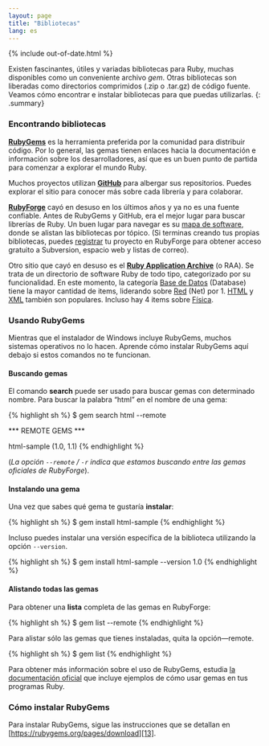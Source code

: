 ```yaml
---
layout: page
title: "Bibliotecas"
lang: es
---
```


{% include out-of-date.html %}

Existen fascinantes, útiles y variadas bibliotecas para Ruby, muchas
disponibles como un conveniente archivo *gem*. Otras bibliotecas son
liberadas como directorios comprimidos (.zip o .tar.gz) de código
fuente. Veamos cómo encontrar e instalar bibliotecas para que puedas
utilizarlas.
{: .summary}

### Encontrando bibliotecas

[**RubyGems**][1] es la herramienta preferida por la comunidad para
distribuir código. Por lo general, las gemas tienen enlaces hacia la
documentación e información sobre los desarrolladores, así que es un
buen punto de partida para comenzar a explorar el mundo Ruby.

Muchos proyectos utilizan [**GitHub**][2] para albergar sus
repositorios. Puedes explorar el sitio para conocer más sobre cada
librería y para colaborar.

[**RubyForge**][3] cayó en desuso en los últimos años y ya no es una
fuente confiable. Antes de RubyGems y GitHub, era el mejor lugar para
buscar librerías de Ruby. Un buen lugar para navegar es su [mapa de
software][4], donde se alistan las bibliotecas por tópico. (Si terminas
creando tus propias bibliotecas, puedes [registrar][5] tu proyecto en
RubyForge para obtener acceso gratuito a Subversion, espacio web y
listas de correo).

Otro sitio que cayó en desuso es el [**Ruby Application Archive**][6] (o
RAA). Se trata de un directorio de software Ruby de todo tipo,
categorizado por su funcionalidad. En este momento, la categoría [Base
de Datos][7] (Database) tiene la mayor cantidad de items, liderando
sobre [Red][8] (Net) por 1. [HTML][9] y [XML][10] también son populares.
Incluso hay 4 items sobre [Física][11].

### Usando RubyGems

Mientras que el instalador de Windows incluye RubyGems, muchos sistemas
operativos no lo hacen. Aprende cómo instalar RubyGems aquí debajo si
estos comandos no te funcionan.

#### Buscando gemas

El comando **search** puede ser usado para buscar gemas con determinado
nombre. Para buscar la palabra “html” en el nombre de una gema:

{% highlight sh %}
$ gem search html --remote

*** REMOTE GEMS ***

html-sample (1.0, 1.1)
{% endhighlight %}

(*La opción `--remote` / `-r` indica que estamos buscando entre las gemas
oficiales de RubyForge*).

#### Instalando una gema

Una vez que sabes qué gema te gustaría **instalar**\:

{% highlight sh %}
$ gem install html-sample
{% endhighlight %}

Incluso puedes instalar una versión específica de la biblioteca
utilizando la opción `--version`.

{% highlight sh %}
$ gem install html-sample --version 1.0
{% endhighlight %}

#### Alistando todas las gemas

Para obtener una **lista** completa de las gemas en RubyForge:

{% highlight sh %}
$ gem list --remote
{% endhighlight %}

Para alistar sólo las gemas que tienes instaladas, quita la
opción—remote.

{% highlight sh %}
$ gem list
{% endhighlight %}

Para obtener más información sobre el uso de RubyGems, estudia [la
documentación oficial][12] que incluye ejemplos de cómo usar gemas en
tus programas Ruby.

### Cómo instalar RubyGems

Para instalar RubyGems, sigue las instrucciones que se detallan en
[https://rubygems.org/pages/download][13].



[1]: https://rubygems.org/
[2]: https://github.com/
[3]: http://rubyforge.org/
[4]: http://rubyforge.org/softwaremap/trove_list.php
[5]: http://rubyforge.org/register/
[6]: http://raa.ruby-lang.org/
[7]: http://raa.ruby-lang.org/cat.rhtml?category_major=Library;category_minor=Database
[8]: http://raa.ruby-lang.org/cat.rhtml?category_major=Library;category_minor=Net
[9]: http://raa.ruby-lang.org/cat.rhtml?category_major=Library;category_minor=HTML
[10]: http://raa.ruby-lang.org/cat.rhtml?category_major=Library;category_minor=XML
[11]: http://raa.ruby-lang.org/cat.rhtml?category_major=Library;category_minor=Physics
[12]: http://guides.rubygems.org
[13]: https://rubygems.org/pages/download
